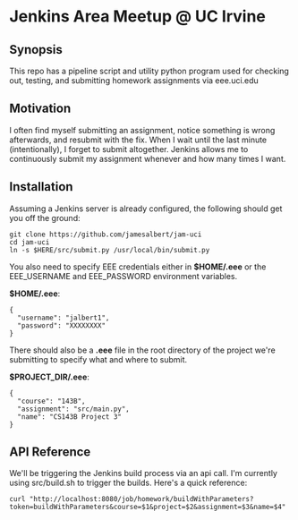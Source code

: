 Jenkins Area Meetup @ UC Irvine
===============================

## Synopsis

This repo has a pipeline script and utility python program used for checking out, testing, and submitting homework assignments via eee.uci.edu

## Motivation

I often find myself submitting an assignment, notice something is wrong afterwards, and resubmit with the fix. When I wait until the last minute (intentionally), I forget to submit altogether. Jenkins allows me to continuously submit my assignment whenever and how many times I want.

## Installation

Assuming a Jenkins server is already configured, the following should get you off the ground:
```
git clone https://github.com/jamesalbert/jam-uci
cd jam-uci
ln -s $HERE/src/submit.py /usr/local/bin/submit.py
```

You also need to specify EEE credentials either in **$HOME/.eee** or the EEE_USERNAME and EEE_PASSWORD environment variables.

**$HOME/.eee**:
```
{
  "username": "jalbert1",
  "password": "XXXXXXXX"
}
```

There should also be a **.eee** file in the root directory of the project we're submitting to specify what and where to submit.

**$PROJECT_DIR/.eee**:
```
{
  "course": "143B",
  "assignment": "src/main.py",
  "name": "CS143B Project 3"
}
```

## API Reference

We'll be triggering the Jenkins build process via an api call. I'm currently using src/build.sh to trigger the builds. Here's a quick reference:
```
curl "http://localhost:8080/job/homework/buildWithParameters?token=buildWithParameters&course=$1&project=$2&assignment=$3&name=$4"
```
